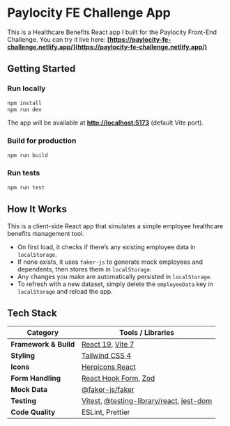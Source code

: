 # Paylocity FE Challenge App

This is a Healthcare Benefits React app I built for the Paylocity Front-End Challenge.
You can try it live here: **[https://paylocity-fe-challenge.netlify.app/](https://paylocity-fe-challenge.netlify.app/)**

## Getting Started

### Run locally

```bash
npm install
npm run dev
```

The app will be available at **[http://localhost:5173](http://localhost:5173)** (default Vite port).

### Build for production

```bash
npm run build
```

### Run tests

```bash
npm run test
```

## How It Works

This is a client-side React app that simulates a simple employee healthcare benefits management tool.

- On first load, it checks if there’s any existing employee data in `localStorage`.
- If none exists, it uses `faker-js` to generate mock employees and dependents, then stores them in `localStorage`.
- Any changes you make are automatically persisted in `localStorage`.
- To refresh with a new dataset, simply delete the `employeeData` key in `localStorage` and reload the app.

## Tech Stack

| Category              | Tools / Libraries                                                                                                                                                                        |
| --------------------- | ---------------------------------------------------------------------------------------------------------------------------------------------------------------------------------------- |
| **Framework & Build** | [React 19](https://react.dev/), [Vite 7](https://vitejs.dev/)                                                                                                                            |
| **Styling**           | [Tailwind CSS 4](https://tailwindcss.com/)                                                                                                                                               |
| **Icons**             | [Heroicons React](https://github.com/tailwindlabs/heroicons)                                                                                                                             |
| **Form Handling**     | [React Hook Form](https://react-hook-form.com/), [Zod](https://zod.dev/)                                                                                                                 |
| **Mock Data**         | [@faker-js/faker](https://github.com/faker-js/faker)                                                                                                                                     |
| **Testing**           | [Vitest](https://vitest.dev/), [@testing-library/react](https://testing-library.com/docs/react-testing-library/intro/), [jest-dom](https://testing-library.com/docs/ecosystem-jest-dom/) |
| **Code Quality**      | ESLint, Prettier                                                                                                                                                                         |
